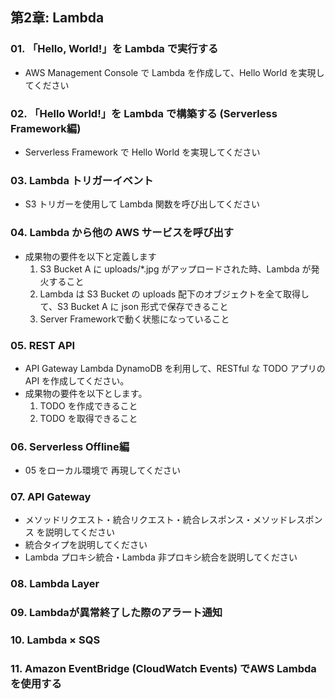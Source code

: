 ## 第2章: Lambda
### 01. 「Hello, World!」を Lambda で実行する
- AWS Management Console で Lambda を作成して、Hello World を実現してください

### 02. 「Hello World!」を Lambda で構築する (Serverless Framework編)
- Serverless Framework で Hello World を実現してください

### 03. Lambda トリガーイベント
- S3 トリガーを使用して Lambda 関数を呼び出してください

### 04. Lambda から他の AWS サービスを呼び出す
- 成果物の要件を以下と定義します
  1. S3 Bucket A に uploads/*.jpg がアップロードされた時、Lambda が発火すること
  2. Lambda は S3 Bucket の uploads 配下のオブジェクトを全て取得して、S3 Bucket A に json 形式で保存できること
  3. Server Frameworkで動く状態になっていること

### 05. REST API
- API Gateway Lambda DynamoDB を利用して、RESTful な TODO アプリの API を作成してください。
- 成果物の要件を以下とします。
  1. TODO を作成できること
  2. TODO を取得できること

### 06. Serverless Offline編
- 05 をローカル環境で 再現してください

### 07. API Gateway
- メソッドリクエスト・統合リクエスト・統合レスポンス・メソッドレスポンス を説明してください
- 統合タイプを説明してください
- Lambda プロキシ統合・Lambda 非プロキシ統合を説明してください
### 08. Lambda Layer

### 09. Lambdaが異常終了した際のアラート通知

### 10. Lambda × SQS

### 11. Amazon EventBridge (CloudWatch Events) でAWS Lambdaを使用する
